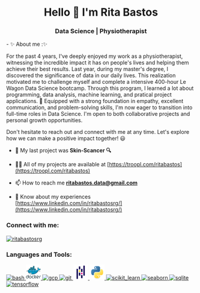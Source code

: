 
<h1 align="center">Hello 👋 I'm Rita Bastos</h1>
<h3 align="center">Data Science | Physiotherapist</h3>
- ✨ About me :✨

For the past 4 years, I've deeply enjoyed my work as a physiotherapist, witnessing the incredible impact it has on people's lives and helping them achieve their best results. Last year, during my master's degree, I discovered the significance of data in our daily lives. This realization motivated me to challenge myself and complete a intensive 400-hour Le Wagon Data Science bootcamp. 
Through this program, I learned a lot about programming, data analysis, machine learning, and pratical project applications. 🚀 
Equipped with a strong foundation in empathy, excellent communication, and problem-solving skills, I'm now eager to transition into full-time roles in Data Science. I'm open to both collaborative projects and personal growth opportunities.

Don't hesitate to reach out and connect with me at any time. Let's explore how we can make a positive impact together! 😃

- 🔭 My last project was **Skin-Scancer 🔍**

- 👨‍💻 All of my projects are available at [https://troopl.com/ritabastos](https://troopl.com/ritabastos)

- 📫 How to reach me **ritabastos.data@gmail.com**

- 📄 Know about my experiences [https://www.linkedin.com/in/ritabastosrg/](https://www.linkedin.com/in/ritabastosrg/)

<h3 align="left">Connect with me:</h3>
<p align="left">
<a href="https://linkedin.com/in/ritabastosrg" target="blank"><img align="center" src="https://raw.githubusercontent.com/rahuldkjain/github-profile-readme-generator/master/src/images/icons/Social/linked-in-alt.svg" alt="ritabastosrg" height="30" width="40" /></a>
</p>

<h3 align="left">Languages and Tools:</h3>
<p align="left"> <a href="https://www.gnu.org/software/bash/" target="_blank" rel="noreferrer"> <img src="https://www.vectorlogo.zone/logos/gnu_bash/gnu_bash-icon.svg" alt="bash" width="40" height="40"/> </a> <a href="https://www.docker.com/" target="_blank" rel="noreferrer"> <img src="https://raw.githubusercontent.com/devicons/devicon/master/icons/docker/docker-original-wordmark.svg" alt="docker" width="40" height="40"/> </a> <a href="https://cloud.google.com" target="_blank" rel="noreferrer"> <img src="https://www.vectorlogo.zone/logos/google_cloud/google_cloud-icon.svg" alt="gcp" width="40" height="40"/> </a> <a href="https://git-scm.com/" target="_blank" rel="noreferrer"> <img src="https://www.vectorlogo.zone/logos/git-scm/git-scm-icon.svg" alt="git" width="40" height="40"/> </a> <a href="https://pandas.pydata.org/" target="_blank" rel="noreferrer"> <img src="https://raw.githubusercontent.com/devicons/devicon/2ae2a900d2f041da66e950e4d48052658d850630/icons/pandas/pandas-original.svg" alt="pandas" width="40" height="40"/> </a> <a href="https://www.python.org" target="_blank" rel="noreferrer"> <img src="https://raw.githubusercontent.com/devicons/devicon/master/icons/python/python-original.svg" alt="python" width="40" height="40"/> </a> <a href="https://scikit-learn.org/" target="_blank" rel="noreferrer"> <img src="https://upload.wikimedia.org/wikipedia/commons/0/05/Scikit_learn_logo_small.svg" alt="scikit_learn" width="40" height="40"/> </a> <a href="https://seaborn.pydata.org/" target="_blank" rel="noreferrer"> <img src="https://seaborn.pydata.org/_images/logo-mark-lightbg.svg" alt="seaborn" width="40" height="40"/> </a> <a href="https://www.sqlite.org/" target="_blank" rel="noreferrer"> <img src="https://www.vectorlogo.zone/logos/sqlite/sqlite-icon.svg" alt="sqlite" width="40" height="40"/> </a> <a href="https://www.tensorflow.org" target="_blank" rel="noreferrer"> <img src="https://www.vectorlogo.zone/logos/tensorflow/tensorflow-icon.svg" alt="tensorflow" width="40" height="40"/> </a> </p>
